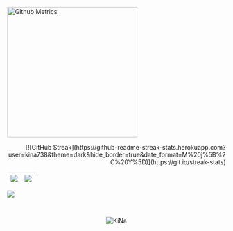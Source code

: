<p align="left"> <img width="300" src="https://metrics.lecoq.io/kina738" alt="Github Metrics"> </p>
<p align="right"> [![GitHub Streak](https://github-readme-streak-stats.herokuapp.com?user=kina738&theme=dark&hide_border=true&date_format=M%20j%5B%2C%20Y%5D)](https://git.io/streak-stats) </p>

|![](https://github-readme-stats.vercel.app/api?username=kina738&&show_icons=true&title_color=F4B82E&icon_color=F87E19&text_color=8DBF7C&bg_color=282828)|![](https://github-readme-stats.vercel.app/api/top-langs/?username=kina738&layout=compact&theme=tokyonight&langs_count=10)|
|-|-|


![](https://activity-graph.herokuapp.com/graph?username=kina738&theme=redical)


<br>
<p align="center"><p align="center"> <img src="https://komarev.com/ghpvc/?username=kina738" alt="KiNa"/> </p>  </p>
<br>